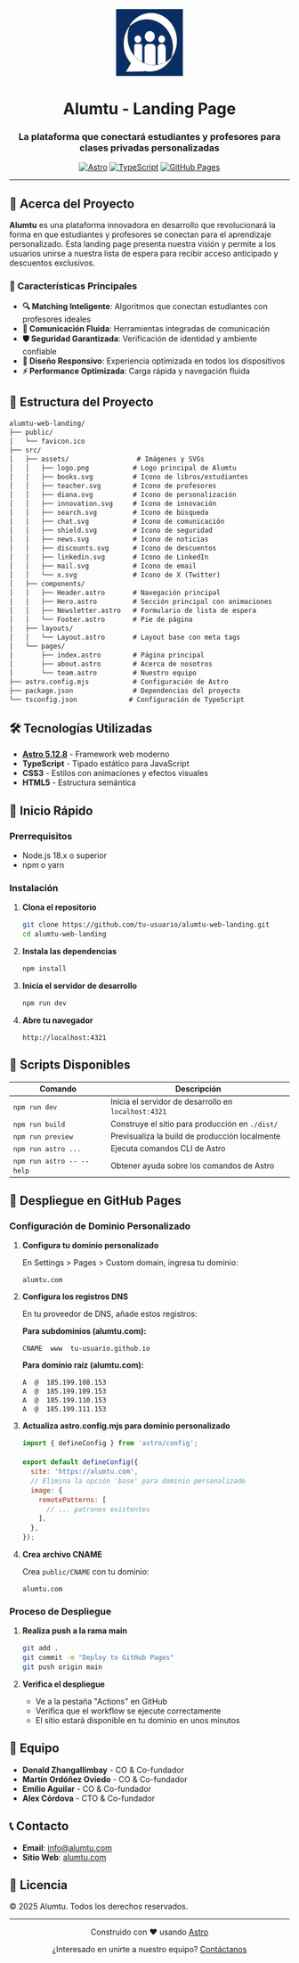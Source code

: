 <div align="center">
  <img src="src/assets/logo.png" alt="Alumtu Logo" width="120" height="120">
  
  # Alumtu - Landing Page
  
  ### La plataforma que conectará estudiantes y profesores para clases privadas personalizadas
  
  [![Astro](https://img.shields.io/badge/Astro-5.12.8-FF5D01?logo=astro&logoColor=white)](https://astro.build/)
  [![TypeScript](https://img.shields.io/badge/TypeScript-5.0-3178C6?logo=typescript&logoColor=white)](https://www.typescriptlang.org/)
  [![GitHub Pages](https://img.shields.io/badge/Deployed%20on-GitHub%20Pages-222222?logo=github&logoColor=white)](https://pages.github.com/)
</div>

---

## 📖 Acerca del Proyecto

**Alumtu** es una plataforma innovadora en desarrollo que revolucionará la forma en que estudiantes y profesores se conectan para el aprendizaje personalizado. Esta landing page presenta nuestra visión y permite a los usuarios unirse a nuestra lista de espera para recibir acceso anticipado y descuentos exclusivos.

### 🎯 Características Principales

- **🔍 Matching Inteligente**: Algoritmos que conectan estudiantes con profesores ideales
- **💬 Comunicación Fluida**: Herramientas integradas de comunicación
- **🛡️ Seguridad Garantizada**: Verificación de identidad y ambiente confiable
- **📱 Diseño Responsivo**: Experiencia optimizada en todos los dispositivos
- **⚡ Performance Optimizada**: Carga rápida y navegación fluida

## 🚀 Estructura del Proyecto

``` plaintext
alumtu-web-landing/
├── public/
│   └── favicon.ico
├── src/
│   ├── assets/                 # Imágenes y SVGs
│   │   ├── logo.png           # Logo principal de Alumtu
│   │   ├── books.svg          # Icono de libros/estudiantes
│   │   ├── teacher.svg        # Icono de profesores
│   │   ├── diana.svg          # Icono de personalización
│   │   ├── innovation.svg     # Icono de innovación
│   │   ├── search.svg         # Icono de búsqueda
│   │   ├── chat.svg           # Icono de comunicación
│   │   ├── shield.svg         # Icono de seguridad
│   │   ├── news.svg           # Icono de noticias
│   │   ├── discounts.svg      # Icono de descuentos
│   │   ├── linkedin.svg       # Icono de LinkedIn
│   │   ├── mail.svg           # Icono de email
│   │   └── x.svg              # Icono de X (Twitter)
│   ├── components/
│   │   ├── Header.astro       # Navegación principal
│   │   ├── Hero.astro         # Sección principal con animaciones
│   │   ├── Newsletter.astro   # Formulario de lista de espera
│   │   └── Footer.astro       # Pie de página
│   ├── layouts/
│   │   └── Layout.astro       # Layout base con meta tags
│   └── pages/
│       ├── index.astro        # Página principal
│       ├── about.astro        # Acerca de nosotros
│       └── team.astro         # Nuestro equipo
├── astro.config.mjs           # Configuración de Astro
├── package.json               # Dependencias del proyecto
└── tsconfig.json             # Configuración de TypeScript
```

## 🛠️ Tecnologías Utilizadas

- **[Astro 5.12.8](https://astro.build/)** - Framework web moderno
- **TypeScript** - Tipado estático para JavaScript
- **CSS3** - Estilos con animaciones y efectos visuales
- **HTML5** - Estructura semántica

## 🏁 Inicio Rápido

### Prerrequisitos

- Node.js 18.x o superior
- npm o yarn

### Instalación

1. **Clona el repositorio**

   ```bash
   git clone https://github.com/tu-usuario/alumtu-web-landing.git
   cd alumtu-web-landing
   ```

2. **Instala las dependencias**

   ```bash
   npm install
   ```

3. **Inicia el servidor de desarrollo**

   ```bash
   npm run dev
   ```

4. **Abre tu navegador**

   ```plaintext
   http://localhost:4321
   ```

## 📜 Scripts Disponibles

| Comando | Descripción |
|---------|-------------|
| `npm run dev` | Inicia el servidor de desarrollo en `localhost:4321` |
| `npm run build` | Construye el sitio para producción en `./dist/` |
| `npm run preview` | Previsualiza la build de producción localmente |
| `npm run astro ...` | Ejecuta comandos CLI de Astro |
| `npm run astro -- --help` | Obtener ayuda sobre los comandos de Astro |

## 🚀 Despliegue en GitHub Pages

### Configuración de Dominio Personalizado

1. **Configura tu dominio personalizado**

   En Settings > Pages > Custom domain, ingresa tu dominio:

   ```plaintext
   alumtu.com
   ```

2. **Configura los registros DNS**

   En tu proveedor de DNS, añade estos registros:

   **Para subdominios (alumtu.com):**

   ```plaintext
   CNAME  www  tu-usuario.github.io
   ```

   **Para dominio raíz (alumtu.com):**

   ```plaintext
   A  @  185.199.108.153
   A  @  185.199.109.153
   A  @  185.199.110.153
   A  @  185.199.111.153
   ```

3. **Actualiza astro.config.mjs para dominio personalizado**

   ```javascript
   import { defineConfig } from 'astro/config';

   export default defineConfig({
     site: 'https://alumtu.com',
     // Elimina la opción 'base' para dominio personalizado
     image: {
       remotePatterns: [
         // ... patrones existentes
       ],
     },
   });
   ```

4. **Crea archivo CNAME**

   Crea `public/CNAME` con tu dominio:

   ```plaintext
   alumtu.com
   ```

### Proceso de Despliegue

1. **Realiza push a la rama main**

   ```bash
   git add .
   git commit -m "Deploy to GitHub Pages"
   git push origin main
   ```

2. **Verifica el despliegue**
   - Ve a la pestaña "Actions" en GitHub
   - Verifica que el workflow se ejecute correctamente
   - El sitio estará disponible en tu dominio en unos minutos

## 👥 Equipo

- **Donald Zhangallimbay** - CO & Co-fundador
- **Martín Ordóñez Oviedo** - CO & Co-fundador  
- **Emilio Aguilar** - CO & Co-fundador
- **Alex Córdova** - CTO & Co-fundador

## 📞 Contacto

- **Email**: info@alumtu.com
- **Sitio Web**: [alumtu.com](https://alumtu.com)

## 📄 Licencia

© 2025 Alumtu. Todos los derechos reservados.

---

<div align="center">
  <p>Construido con ❤️ usando <a href="https://astro.build/">Astro</a></p>
  <p>¿Interesado en unirte a nuestro equipo? <a href="mailto:info@alumtu.com">Contáctanos</a></p>
</div>